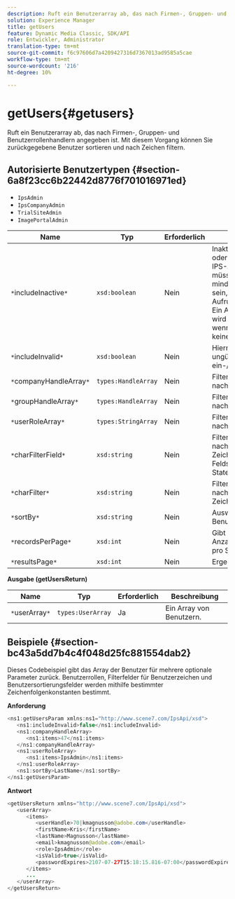 ```yaml
---
description: Ruft ein Benutzerarray ab, das nach Firmen-, Gruppen- und Benutzerrollenhandlern angegeben ist. Mit diesem Vorgang können Sie zurückgegebene Benutzer sortieren und nach Zeichen filtern.
solution: Experience Manager
title: getUsers
feature: Dynamic Media Classic, SDK/API
role: Entwickler, Administrator
translation-type: tm+mt
source-git-commit: f6c97606d7a4209427316d7367013ad9585a5cae
workflow-type: tm+mt
source-wordcount: '216'
ht-degree: 10%

---
```



# getUsers{#getusers}

Ruft ein Benutzerarray ab, das nach Firmen-, Gruppen- und Benutzerrollenhandlern angegeben ist. Mit diesem Vorgang können Sie zurückgegebene Benutzer sortieren und nach Zeichen filtern.

## Autorisierte Benutzertypen {#section-6a8f23cc6b22442d8776f701016971ed}

* `IpsAdmin`
* `IpsCompanyAdmin`
* `TrialSiteAdmin`
* `ImagePortalAdmin`


| Name | Typ | Erforderlich | Beschreibung |
|---|---|---|---|
| `*`includeInactive`*` | `xsd:boolean` | Nein | Inaktive Benutzer ein- oder ausschließen. Nicht-IPS-Administratoren müssen Mitglied von mindestens einer Firma sein, um für alle API-Aufrufe autorisiert zu sein. Ein Autorisierungsfehler wird zurückgegeben, wenn der Benutzer über keine aktive Firma verfügt. |
| `*`includeInvalid`*` | `xsd:boolean` | Nein | Hiermit können Sie ungültige Benutzer ein-/ausschließen. |
| `*`companyHandleArray`*` | `types:HandleArray` | Nein | Filtern Sie die Ergebnisse nach Firma. |
| `*`groupHandleArray`*` | `types:HandleArray` | Nein | Filtern Sie die Ergebnisse nach Gruppe. |
| `*`userRoleArray`*` | `types:StringArray` | Nein | Filtern Sie die Ergebnisse nach Benutzerrolle. |
| `*`charFilterField`*` | `xsd:string` | Nein | Filtern Sie die Ergebnisse nach dem Zeichenfolgenpräfix des Felds (siehe [!DNL Trash State).] |
| `*`charFilter`*` | `xsd:string` | Nein | Filtern Sie die Ergebnisse nach einem bestimmten Zeichen. |
| `*`sortBy`*` | `xsd:string` | Nein | Auswahl der Benutzersortierungsfelder. |
| `*`recordsPerPage`*` | `xsd:int` | Nein | Gibt die angegebene Anzahl von Datensätzen pro Seite zurück. |
| `*`resultsPage`*` | `xsd:int` | Nein | Ergebnisseite. |

**Ausgabe (getUsersReturn)**

| Name | Typ | Erforderlich | Beschreibung |
|---|---|---|---|
| `*`userArray`*` | `types:UserArray` | Ja | Ein Array von Benutzern. |

## Beispiele {#section-bc43a5dd7b4c4f048d25fc881554dab2}

Dieses Codebeispiel gibt das Array der Benutzer für mehrere optionale Parameter zurück. Benutzerrollen, Filterfelder für Benutzerzeichen und Benutzersortierungsfelder werden mithilfe bestimmter Zeichenfolgenkonstanten bestimmt.

**Anforderung**

```java
<ns1:getUsersParam xmlns:ns1="http://www.scene7.com/IpsApi/xsd">
   <ns1:includeInvalid>false</ns1:includeInvalid>
   <ns1:companyHandleArray>
      <ns1:items>47</ns1:items>
   </ns1:companyHandleArray>
   <ns1:userRoleArray>
      <ns1:items>IpsAdmin</ns1:items>
   </ns1:userRoleArray>
   <ns1:sortBy>LastName</ns1:sortBy>
</ns1:getUsersParam>
```

**Antwort**

```java
<getUsersReturn xmlns="http://www.scene7.com/IpsApi/xsd">
   <userArray>
      <items>
         <userHandle>70|kmagnusson@adobe.com</userHandle>
         <firstName>Kris</firstName>
         <lastName>Magnusson</lastName>
         <email>kmagnusson@adobe.com</email>
         <role>IpsAdmin</role>
         <isValid>true</isValid>
         <passwordExpires>2107-07-27T15:18:15.816-07:00</passwordExpires>
      </items>
      ...
   </userArray>
</getUsersReturn>
```

